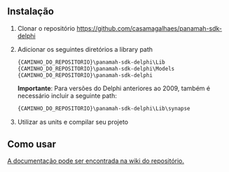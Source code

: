 ## Instalação

1. Clonar o repositório https://github.com/casamagalhaes/panamah-sdk-delphi
2. Adicionar os seguintes diretórios a library path
    ```cmd
    {CAMINHO_DO_REPOSITORIO}\panamah-sdk-delphi\Lib
    {CAMINHO_DO_REPOSITORIO}\panamah-sdk-delphi\Models
    {CAMINHO_DO_REPOSITORIO}\panamah-sdk-delphi
    ```

    **Importante**: Para versões do Delphi anteriores ao 2009, também é necessário incluir a seguinte path:
    ```cmd
    {CAMINHO_DO_REPOSITORIO}\panamah-sdk-delphi\Lib\synapse
    ```

3. Utilizar as units e compilar seu projeto

## Como usar

[A documentação pode ser encontrada na wiki do repositório.](https://github.com/casamagalhaes/panamah-sdk-delphi/wiki)